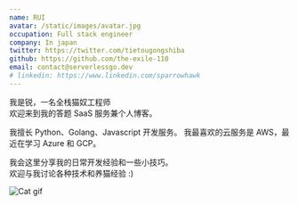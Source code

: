 ```yaml
---
name: RUI
avatar: /static/images/avatar.jpg
occupation: Full stack engineer
company: In japan
twitter: https://twitter.com/tietougongshiba
github: https://github.com/the-exile-110
email: contact@serverlessgo.dev
# linkedin: https://www.linkedin.com/sparrowhawk
---
```


我是锐，一名全栈猫奴工程师 \
欢迎来到我的答题 SaaS 服务兼个人博客。

我擅长 Python、Golang、Javascript 开发服务。
我最喜欢的云服务是 AWS，最近在学习 Azure 和 GCP。

我会这里分享我的日常开发经验和一些小技巧。\
欢迎与我讨论各种技术和养猫经验 :)

![Cat gif](/static/images/cat_gif.gif 'Cat gif')
